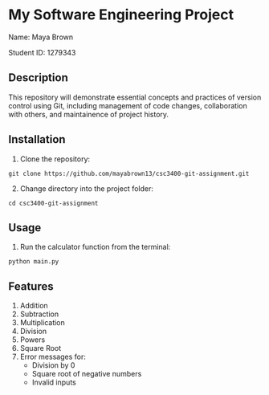 # My Software Engineering Project

Name: Maya Brown

Student ID: 1279343




## Description

This repository will demonstrate essential concepts and practices of version control
using Git, including management of code changes, collaboration with others, and maintainence of project history.

## Installation

1. Clone the repository: 

```git clone https://github.com/mayabrown13/csc3400-git-assignment.git```

2. Change directory into the project folder: 

```cd csc3400-git-assignment```
## Usage

1. Run the calculator function from the terminal: 

```python main.py```

## Features

1. Addition
2. Subtraction
3. Multiplication
4. Division
5. Powers
6. Square Root
7. Error messages for:
    - Division by 0
    - Square root of negative numbers
    - Invalid inputs